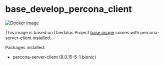# base_develop_percona_client

[![Docker image](https://img.shields.io/badge/docker-latest-blue.svg)](https://hub.docker.com/r/daedalusproject/base_develop_percona__client)

This image is based on Daedalus Project [base image](/base) comes with percona-server-client installed.

Packages installed:

 * percona-server-client (8.0.15-5-1.bionic)
